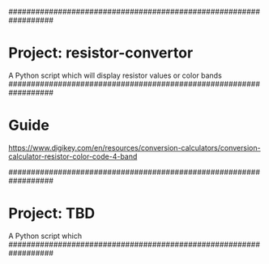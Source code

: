 ##################################################################
# Project: resistor-convertor
A Python script which will display resistor values or color bands
##################################################################

# Guide
https://www.digikey.com/en/resources/conversion-calculators/conversion-calculator-resistor-color-code-4-band

##################################################################
# Project: TBD
A Python script which 
##################################################################


